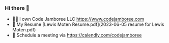 ### Hi there 👋

- 👨‍💼 I own Code Jamboree LLC https://www.codejamboree.com
- 💼 My Resume [Lewis Moten Resume.pdf](2023-06-05 resume for Lewis Moten.pdf)
- 📆 Schedule a meeting via https://calendly.com/codejamboree
